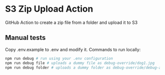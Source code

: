 # S3 Zip Upload Action
GitHub Action to create a zip file from a folder and upload it to S3


## Manual tests
Copy .env.example to .env and modify it.
Commands to run locally:

```bash
npm run debug # run using your .env configuration
npm run debug file # uploads a dummy file as debug-override/dog1.jpg
npm run debug folder # uploads a dummy folder as debug-override/debug-action.zip
```
